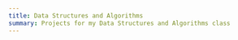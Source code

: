 ```yaml
---
title: Data Structures and Algorithms
summary: Projects for my Data Structures and Algorithms class
---
```

